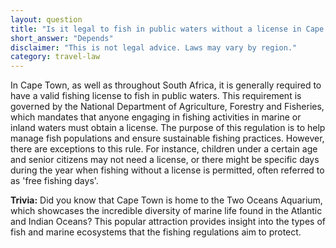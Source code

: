 ```yaml
---
layout: question
title: "Is it legal to fish in public waters without a license in Cape Town?"
short_answer: "Depends"
disclaimer: "This is not legal advice. Laws may vary by region."
category: travel-law
---
```

In Cape Town, as well as throughout South Africa, it is generally required to have a valid fishing license to fish in public waters. This requirement is governed by the National Department of Agriculture, Forestry and Fisheries, which mandates that anyone engaging in fishing activities in marine or inland waters must obtain a license. The purpose of this regulation is to help manage fish populations and ensure sustainable fishing practices. However, there are exceptions to this rule. For instance, children under a certain age and senior citizens may not need a license, or there might be specific days during the year when fishing without a license is permitted, often referred to as 'free fishing days'.

**Trivia:** Did you know that Cape Town is home to the Two Oceans Aquarium, which showcases the incredible diversity of marine life found in the Atlantic and Indian Oceans? This popular attraction provides insight into the types of fish and marine ecosystems that the fishing regulations aim to protect.
